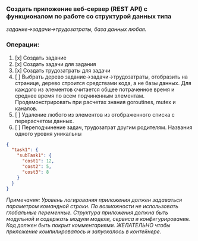 ### Создать приложение веб-сервер (REST API) с функционалом по работе со структурой данных типа
*задание->задачи->трудозатраты, база данных любая.*

### Операции:

1. [x] Создать задание
2. [x] Создать задачи для задания
3. [x] Создать трудозатраты для задачи
4. [ ] Выбрать дерево задание->задачи->трудозатраты, отобразить на странице,
дерево строится средствами кода, а не базы данных.
Для каждого из элементов считается общее потраченное время и среднее время по всем подчиненным элементам.
Продемонстрировать при расчетах знания goroutines, mutex и каналов.
5. [ ] Удаление любого из элементов из отображенного списка с перерасчетом данных.
6. [ ] Переподчинение задач, трудозатрат другим родителям. Названия одного уровня уникальны

```json
{
  "task1": {
    "subTask1": {
      "cost1": 12,
      "cost2": 5,
      "cost3": 8
    }
  }
}
```

*Примечания: Уровень логирования приложения должен задаваться параметром командной строки.
По возможности не использовать глобальные переменные.
Структура приложения должна быть модульной и содержать модули модели, сервиса и конфигурирования.
Код должен быть покрыт комментариями.
ЖЕЛАТЕЛЬНО чтобы приложение компилировалось и запускалось в контейнере.*
